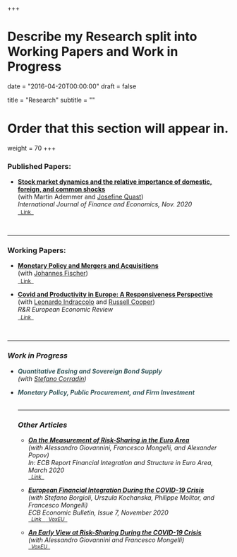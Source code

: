+++
# Describe my Research split into Working Papers and Work in Progress
 
date = "2016-04-20T00:00:00"
draft = false
 
title = "Research"
subtitle = ""
 
# Order that this section will appear in.
weight = 70
+++

<link rel="stylesheet" href=https://cdnjs.cloudflare.com/ajax/libs/font-awesome/6.2.1/css/all.min.css>
<h3> <span style="font-size:1em">Published Papers:</span> </h3>
<ul><li> <i class="far fa-file-alt"></i> <a href="https://onlinelibrary.wiley.com/doi/10.1002/ijfe.2194"> <strong> Stock market dynamics and the relative importance of domestic, foreign, and common shocks </strong> </a> <br>
(with Martin Ademmer and <a href=https://sites.google.com/view/josefinequast/home "newtab">Josefine Quast</a>) <br>
<i>International Journal of Finance and Economics, Nov. 2020</i> <br>
<small>
<a rel="noopener"
   target="_blank"
   class="bg-rollover paper-button"
   href="https://onlinelibrary.wiley.com/doi/10.1002/ijfe.2194">
<span style="mso-text-raise: 10pt;">&nbsp Link &nbsp </span>
</a></small></li></ul>
<br>
<hr style="width:100%;text-align:left;margin-left:0">

<h3> <span style="font-size:1em">Working Papers:</span> </h3>
<ul><li> <i class="far fa-file-alt"></i> <a href="/media/papers/MPMA_FischerHorn.pdf"> <strong> Monetary Policy and Mergers and Acquisitions </strong> </a> <br>
(with <a href=https://sites.google.com/view/johannesjfischer "newtab">Johannes Fischer</a>) <br>
<small>
<a rel="noopener"
   target="_blank"
   class="bg-rollover paper-button"
   href="/media/papers/MPMA_FischerHorn.pdf">
<span style="mso-text-raise: 10pt;">&nbsp Link &nbsp </span>
</a>
</small></li></ul>
<ul><li> <i class="far fa-file-alt"></i> <a href="https://papers.ssrn.com/sol3/papers.cfm?abstract_id=4359120"> <strong> Covid and Productivity in Europe: A Responsiveness Perspective </strong> </a> <br>
(with <a href=https://leonardoindraccolo.netlify.app/ "newtab">Leonardo Indraccolo</a> and <a href=https://sites.google.com/site/coopereconomics/home "newtab">Russell Cooper</a>) <br>
<i>R&R European Economic Review<i> <br>
<small>
<a rel="noopener"
   target="_blank"
   class="bg-rollover paper-button"
   href="/media/papers/ResponsivenessCovid_CHI.pdf">
<span style="mso-text-raise: 10pt;">&nbsp Link &nbsp </span>
</a>
</small></li></ul>
<br>
 <hr style="width:100%;text-align:left;margin-left:0">

<h3> <span style="font-size:1em">Work in Progress</span> </h3>
<ul><li><p> <span style="color:#37585c"><strong>Quantitative Easing and Sovereign Bond Supply</strong></span> <br>
(with <a href=https://sites.google.com/site/corradinste/ "newtab">Stefano Corradin</a>)</p></li></ul>

<ul><li><p> <span style="color:#37585c"><strong>Monetary Policy, Public Procurement, and Firm Investment</strong></span> <br>

<br>
 <hr style="width:100%;text-align:left;margin-left:0">

<h3> <span style="font-size:1em">Other Articles</span> </h3>
<ul><li><p> <a href="https://www.ecb.europa.eu/pub/fie/html/ecb.fie202003~197074785e.en.html#toc26"> <strong>On the Measurement of Risk-Sharing in the Euro Area</strong> </a> <br>
(with Alessandro Giovannini, Francesco Mongelli, and Alexander Popov) <br>
<i> In: ECB Report Financial Integration and Structure in Euro Area, March 2020 </i> <br>
<small>
<a rel="noopener"
   target="_blank"
   class="bg-rollover paper-button"
   href="https://www.ecb.europa.eu/pub/fie/html/ecb.fie202003~197074785e.en.html#toc26">
<span style="mso-text-raise: 10pt;">&nbsp Link &nbsp </span>
</a></small>
</p></li></ul>

<ul><li><p> <a href="https://www.ecb.europa.eu/pub/economic-bulletin/articles/2020/html/ecb.ebart202007_02~b27e8089c5.en.html"> <strong>European Financial Integration During the COVID-19 Crisis</strong> </a> <br>
(with  Stefano Borgioli, Urszula Kochanska, Philippe Molitor, and Francesco Mongelli) <br>
<i> ECB Economic Bulletin, Issue 7, November 2020 </i> <br>
<small>
<a rel="noopener"
   target="_blank"
   class="bg-rollover paper-button"
   href="https://www.ecb.europa.eu/pub/economic-bulletin/articles/2020/html/ecb.ebart202007_02~b27e8089c5.en.html">
<span style="mso-text-raise: 10pt;">&nbsp Link &nbsp </span>
</a></small>
<small>
<a rel="noopener"
   target="_blank"
   class="bg-rollover paper-button"
   href="https://cepr.org/voxeu/columns/european-financial-integration-during-covid-19-crisis-insights-new-indicator">
<span style="mso-text-raise: 10pt;">&nbsp VoxEU &nbsp </span>
</a></small></p></li></ul>

<ul><li><p> <a href="https://cepr.org/voxeu/columns/early-view-euro-area-risk-sharing-during-covid-19-crisis"> <strong>An Early View at Risk-Sharing During the COVID-19 Crisis</strong> </a> <br>
(with  Alessandro Giovannini and Francesco Mongelli) <br>
<small>
<a rel="noopener"
   target="_blank"
   class="bg-rollover paper-button"
   href="https://cepr.org/voxeu/columns/early-view-euro-area-risk-sharing-during-covid-19-crisis">
<span style="mso-text-raise: 10pt;">&nbsp VoxEU &nbsp </span>
</a></small></p></li></ul>
